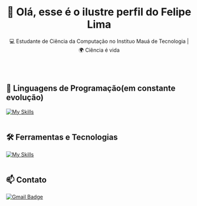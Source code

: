 <h1 align="center">👋 Olá, esse é o ilustre perfil do Felipe Lima</h1>

<p align="center">
  💻 Estudante de Ciência da Computação no Instituo Mauá de Tecnologia | 🌍 Ciência é vida
</p><br><br>


## 🚀 Linguagens de Programação(em constante evolução)
[![My Skills](https://skillicons.dev/icons?i=python,javascript,html,flutter,java,mysql)](https://skillicons.dev)<br><br>

## 🛠️ Ferramentas e Tecnologias
[![My Skills](https://skillicons.dev/icons?i=vscode,github)](https://skillicons.dev)<br><br>

## 📫 Contato

[![Gmail Badge](https://img.shields.io/badge/-{felipeaplima@uol.com.br}-006bed?style=flat-square&logo=Gmail&logoColor=white&link=mailto:{SeuEmail})](mailto:{SeuEmail})

